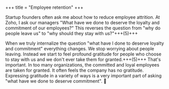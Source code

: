 +++
title = "Employee retention"
+++

Startup founders often ask me about how to reduce employee attrition. At Zoho, I ask our managers "What have we done to deserve the loyalty and commitment of our employees?" This reverses the question from "why do people leave us" to "why should they stay with us?"+++(5)+++

When we truly internalize the question "what have I done to deserve loyalty and commitment" everything changes. We stop worrying about people leaving. Instead we start to feel profound gratitude for people who choose to stay with us and we don't ever take them for granted.+++(5)+++ That's important. In too many organizations, the committed and loyal employees are taken for granted. It often feels the company has no gratitude. Expressing gratitude in a variety of ways is a very important part of asking "what have we done to deserve commitment". 🙏
